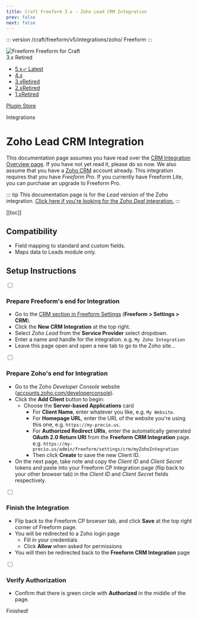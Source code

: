 ```yaml
---
title: Craft Freeform 3.x - Zoho Lead CRM Integration
prev: false
next: false
---
```


<meta property="og:image" content="https://docs.solspace.com/extras/social/craft/freeform/freeform.png" />

::: version /craft/freeform/v5/integrations/zoho/
Freeform
:::

<div id="pr-heading">
    <img src="https://docs.solspace.com/extras/icons/products/freeform-icon.png" alt="Freeform" class="pr-image">
    <span class="pr-name">Freeform</span>
    <span class="pr-category">for Craft</span>
    <div class="pr-v-wrapper">
        <div class="pr-v">
            <span class="pr-v-v">3.x</span>
            <span class="pr-v-type pr-retired">Retired</span>
            <span class="pr-v-arrow arrow down"></span>
        </div>
        <ul class="pr-v-list">
            <li><a href="/craft/freeform/v5/">5.x<span class="pr-v-type pr-latest">✓ Latest</span></a></li>
            <li><a href="/craft/freeform/v4/">4.x</a></li>
            <li><a href="/craft/freeform/v3/">3.x<span class="pr-v-type pr-retired">Retired</span></a></li>
            <li><a href="/craft/freeform/v2/">2.x<span class="pr-v-type pr-retired">Retired</span></a></li>
            <li><a href="/craft/freeform/v1/">1.x<span class="pr-v-type pr-retired">Retired</span></a></li>
        </ul>
    </div>
    <div class="pr-buy">
        <a href="https://plugins.craftcms.com/freeform" class="button button-blue"><span class="external-url">Plugin Store</span></a>
    </div>
</div>

<span class="page-section">Integrations</span>

# Zoho Lead CRM Integration <Badge type="feature" text="Added 3.5.3+, Revised 3.6.12+" /> <Badge type="pro" text="Pro" />

This documentation page assumes you have read over the [CRM Integration Overview page](README.md). If you have not yet read it, please do so now. We also assume that you have a [Zoho CRM](https://crm.zoho.com) account already. This integration requires that you have *Freeform Pro*. If you currently have Freeform Lite, you can purchase an upgrade to Freeform Pro.

::: tip
This documentation page is for the *Lead* version of the Zoho integration. [Click here if you're looking for the Zoho *Deal* integration.](zoho-deal.md)
:::


[[toc]]


<div class="content-block">

## Compatibility

- Field mapping to standard and custom fields.
- Maps data to Leads module only.

</div>
<div class="content-block">

## Setup Instructions

<div class="step">
<label for="step1"><input type="checkbox" class="step-check" id="step1">

### Prepare Freeform's end for Integration

</label>

- Go to the [CRM section in Freeform Settings](../../setup/settings.md#crm) (**Freeform > Settings > CRM**).
- Click the **New CRM Integration** at the top right.
- Select *Zoho Lead* from the **Service Provider** select dropdown.
- Enter a name and handle for the integration. e.g. `My Zoho Integration`
- Leave this page open and open a new tab to go to the Zoho site...

</div>

<div class="step">
<label for="step2"><input type="checkbox" class="step-check" id="step2">

### Prepare Zoho's end for Integration

</label>

- Go to the Zoho *Developer Console* website ([accounts.zoho.com/developerconsole](https://accounts.zoho.com/developerconsole)).
- Click the **Add Client** button to begin:
  - Choose the **Server-based Applications** card
    - For **Client Name**, enter whatever you like, e.g. `My Website`.
    - For **Homepage URL**, enter the URL of the website you're using this one, e.g. `https://my-precio.us`.
    - For **Authorized Redirect URIs**, enter the automatically generated **OAuth 2.0 Return URI** from the **Freeform CRM Integration** page. e.g. `https://my-precio.us/admin/freeform/settings/crm/myZohoIntegration`
    - Then click **Create** to save the new Client ID.
- On the next page, take note and copy the *Client ID* and *Client Secret* tokens and paste into your Freeform CP integration page (flip back to your other browser tab) in the *Client ID* and *Client Secret* fields respectively.

</div>

<div class="step">
<label for="step3"><input type="checkbox" class="step-check" id="step3">

### Finish the Integration

</label>

- Flip back to the Freeform CP browser tab, and click **Save** at the top right corner of Freeform page.
- You will be redirected to a Zoho login page
    - Fill in your credentials
    - Click **Allow** when asked for permissions
- You will then be redirected back to the **Freeform CRM Integration** page

</div>

<div class="step">
<label for="step4"><input type="checkbox" class="step-check" id="step4">

### Verify Authorization

</label>

- Confirm that there is green circle with **Authorized** in the middle of the page.

</div>

<div class="step-finished">Finished!</div>

</div>